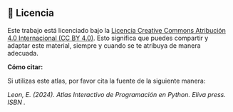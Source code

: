 ## 📄 Licencia

Este trabajo está licenciado bajo la [Licencia Creative Commons Atribución 4.0 Internacional (CC BY 4.0)](https://creativecommons.org/licenses/by/4.0/). Esto significa que puedes compartir y adaptar este material, siempre y cuando se te atribuya de manera adecuada.

**Cómo citar:**

Si utilizas este atlas, por favor cita la fuente de la siguiente manera:

*Leon, E. (2024). Atlas Interactivo de Programación en Python. Eliva press. ISBN .*

